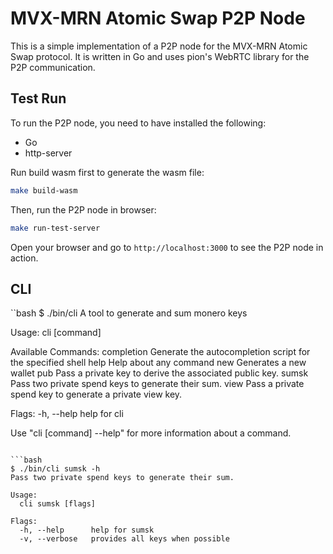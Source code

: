 # MVX-MRN Atomic Swap P2P Node

This is a simple implementation of a P2P node for the MVX-MRN Atomic Swap protocol. It is written in Go and uses pion's WebRTC library for the P2P communication.

## Test Run

To run the P2P node, you need to have installed the following:
- Go
- http-server

Run build wasm first to generate the wasm file:
```bash
make build-wasm
```

Then, run the P2P node in browser:
```bash
make run-test-server
```

Open your browser and go to `http://localhost:3000` to see the P2P node in action.

## CLI

``bash
$ ./bin/cli
A tool to generate and sum monero keys

Usage:
  cli [command]

Available Commands:
  completion  Generate the autocompletion script for the specified shell
  help        Help about any command
  new         Generates a new wallet
  pub         Pass a private key to derive the associated public key.
  sumsk       Pass two private spend keys to generate their sum.
  view        Pass a private spend key to generate a private view key.

Flags:
  -h, --help   help for cli

Use "cli [command] --help" for more information about a command.
```

```bash
$ ./bin/cli sumsk -h
Pass two private spend keys to generate their sum.

Usage:
  cli sumsk [flags]

Flags:
  -h, --help      help for sumsk
  -v, --verbose   provides all keys when possible
```